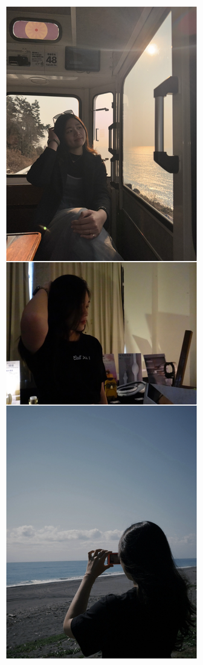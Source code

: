 ![0523](https://raw.githubusercontent.com/Tiff917/0527test/main/images/0523.png)
![7642](https://raw.githubusercontent.com/Tiff917/0527test/main/images/7642.png)
![5046](https://raw.githubusercontent.com/Tiff917/0527test/main/images/5046.png)
